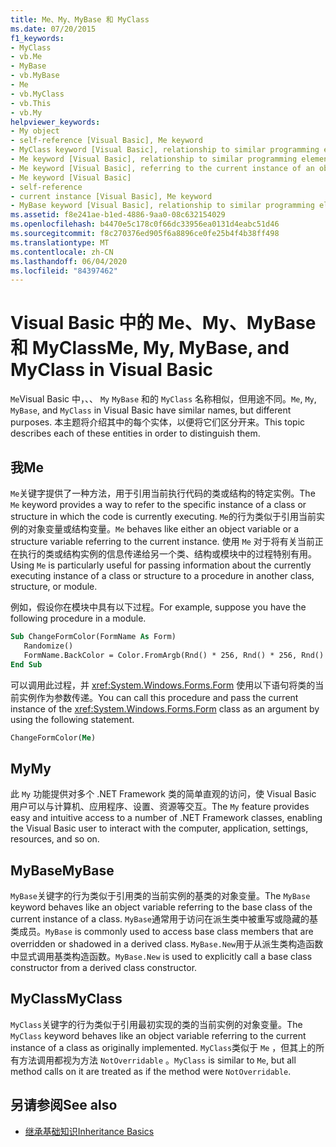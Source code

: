 ```yaml
---
title: Me、My、MyBase 和 MyClass
ms.date: 07/20/2015
f1_keywords:
- MyClass
- vb.Me
- MyBase
- vb.MyBase
- Me
- vb.MyClass
- vb.This
- vb.My
helpviewer_keywords:
- My object
- self-reference [Visual Basic], Me keyword
- MyClass keyword [Visual Basic], relationship to similar programming elements
- Me keyword [Visual Basic], relationship to similar programming elements
- Me keyword [Visual Basic], referring to the current instance of an object
- Me keyword [Visual Basic]
- self-reference
- current instance [Visual Basic], Me keyword
- MyBase keyword [Visual Basic], relationship to similar programming elements
ms.assetid: f8e241ae-b1ed-4886-9aa0-08c632154029
ms.openlocfilehash: b4470e5c178c0f66dc33956ea0131d4eabc51d46
ms.sourcegitcommit: f8c270376ed905f6a8896ce0fe25b4f4b38ff498
ms.translationtype: MT
ms.contentlocale: zh-CN
ms.lasthandoff: 06/04/2020
ms.locfileid: "84397462"
---
```

# <a name="me-my-mybase-and-myclass-in-visual-basic"></a><span data-ttu-id="a558a-102">Visual Basic 中的 Me、My、MyBase 和 MyClass</span><span class="sxs-lookup"><span data-stu-id="a558a-102">Me, My, MyBase, and MyClass in Visual Basic</span></span>
<span data-ttu-id="a558a-103">`Me`Visual Basic 中，、、 `My` `MyBase` 和的 `MyClass` 名称相似，但用途不同。</span><span class="sxs-lookup"><span data-stu-id="a558a-103">`Me`, `My`, `MyBase`, and `MyClass` in Visual Basic have similar names, but different purposes.</span></span> <span data-ttu-id="a558a-104">本主题将介绍其中的每个实体，以便将它们区分开来。</span><span class="sxs-lookup"><span data-stu-id="a558a-104">This topic describes each of these entities in order to distinguish them.</span></span>  
  
## <a name="me"></a><span data-ttu-id="a558a-105">我</span><span class="sxs-lookup"><span data-stu-id="a558a-105">Me</span></span>  
 <span data-ttu-id="a558a-106">`Me`关键字提供了一种方法，用于引用当前执行代码的类或结构的特定实例。</span><span class="sxs-lookup"><span data-stu-id="a558a-106">The `Me` keyword provides a way to refer to the specific instance of a class or structure in which the code is currently executing.</span></span> <span data-ttu-id="a558a-107">`Me`的行为类似于引用当前实例的对象变量或结构变量。</span><span class="sxs-lookup"><span data-stu-id="a558a-107">`Me` behaves like either an object variable or a structure variable referring to the current instance.</span></span> <span data-ttu-id="a558a-108">使用 `Me` 对于将有关当前正在执行的类或结构实例的信息传递给另一个类、结构或模块中的过程特别有用。</span><span class="sxs-lookup"><span data-stu-id="a558a-108">Using `Me` is particularly useful for passing information about the currently executing instance of a class or structure to a procedure in another class, structure, or module.</span></span>  
  
 <span data-ttu-id="a558a-109">例如，假设你在模块中具有以下过程。</span><span class="sxs-lookup"><span data-stu-id="a558a-109">For example, suppose you have the following procedure in a module.</span></span>  
  
```vb  
Sub ChangeFormColor(FormName As Form)  
   Randomize()  
   FormName.BackColor = Color.FromArgb(Rnd() * 256, Rnd() * 256, Rnd() * 256)  
End Sub  
```  
  
 <span data-ttu-id="a558a-110">可以调用此过程，并 <xref:System.Windows.Forms.Form> 使用以下语句将类的当前实例作为参数传递。</span><span class="sxs-lookup"><span data-stu-id="a558a-110">You can call this procedure and pass the current instance of the <xref:System.Windows.Forms.Form> class as an argument by using the following statement.</span></span>  
  
```vb  
ChangeFormColor(Me)  
```  
  
## <a name="my"></a><span data-ttu-id="a558a-111">My</span><span class="sxs-lookup"><span data-stu-id="a558a-111">My</span></span>  
 <span data-ttu-id="a558a-112">此 `My` 功能提供对多个 .NET Framework 类的简单直观的访问，使 Visual Basic 用户可以与计算机、应用程序、设置、资源等交互。</span><span class="sxs-lookup"><span data-stu-id="a558a-112">The `My` feature provides easy and intuitive access to a number of .NET Framework classes, enabling the Visual Basic user to interact with the computer, application, settings, resources, and so on.</span></span>  
  
## <a name="mybase"></a><span data-ttu-id="a558a-113">MyBase</span><span class="sxs-lookup"><span data-stu-id="a558a-113">MyBase</span></span>  
 <span data-ttu-id="a558a-114">`MyBase`关键字的行为类似于引用类的当前实例的基类的对象变量。</span><span class="sxs-lookup"><span data-stu-id="a558a-114">The `MyBase` keyword behaves like an object variable referring to the base class of the current instance of a class.</span></span> <span data-ttu-id="a558a-115">`MyBase`通常用于访问在派生类中被重写或隐藏的基类成员。</span><span class="sxs-lookup"><span data-stu-id="a558a-115">`MyBase` is commonly used to access base class members that are overridden or shadowed in a derived class.</span></span> <span data-ttu-id="a558a-116">`MyBase.New`用于从派生类构造函数中显式调用基类构造函数。</span><span class="sxs-lookup"><span data-stu-id="a558a-116">`MyBase.New` is used to explicitly call a base class constructor from a derived class constructor.</span></span>  
  
## <a name="myclass"></a><span data-ttu-id="a558a-117">MyClass</span><span class="sxs-lookup"><span data-stu-id="a558a-117">MyClass</span></span>  
 <span data-ttu-id="a558a-118">`MyClass`关键字的行为类似于引用最初实现的类的当前实例的对象变量。</span><span class="sxs-lookup"><span data-stu-id="a558a-118">The `MyClass` keyword behaves like an object variable referring to the current instance of a class as originally implemented.</span></span> <span data-ttu-id="a558a-119">`MyClass`类似于 `Me` ，但其上的所有方法调用都视为方法 `NotOverridable` 。</span><span class="sxs-lookup"><span data-stu-id="a558a-119">`MyClass` is similar to `Me`, but all method calls on it are treated as if the method were `NotOverridable`.</span></span>  
  
## <a name="see-also"></a><span data-ttu-id="a558a-120">另请参阅</span><span class="sxs-lookup"><span data-stu-id="a558a-120">See also</span></span>

- [<span data-ttu-id="a558a-121">继承基础知识</span><span class="sxs-lookup"><span data-stu-id="a558a-121">Inheritance Basics</span></span>](../language-features/objects-and-classes/inheritance-basics.md)
